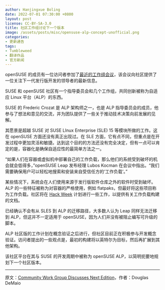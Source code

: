 ```yaml
---
author: Hanjingxue Boling
date: 2022-07-01 07:30:00 +0800
layout: post
license: CC-BY-SA-3.0
title: 社区工作组讨论下一个版本
image: /assets/posts/misc/opensuse-alp-concept-unofficial.png
categories:
- 更新通告
tags:
- Tumbleweed
- 翻译作品
- 官方新闻
---
```


openSUSE 的成员有一位访问者参加了[最近的工作组会议](https://etherpad.opensuse.org/p/weeklymeeting20220621)，该会议向社区提供了一位关注下一代发行版开发的领导者的最新信息。

SUSE 和 openSUSE 社区有一个指导委员会和几个工作组，共同创新被称为自适应 Linux 平台（ALP）的东西。

SUSE 的 Frederic Crozat 是 ALP 架构师之一，也是 ALP 指导委员会的成员，他参与了想法和意见的交流，并为团队提供了一些关于推动技术决策向前发展的见解。

其愿景是超越 SUSE 对 SUSE LInux Enterprise (SLE) 15 等模块所做的工作。这在 openSUSE 方面还没有真正出现过。在 SLE 方面，它有点不同，但重点是在开发过程中更加灵活和敏捷。达到这个目的的方法还没有完全决定，但有一点可以肯定的是，容器化是确保自适应性的最简单方法之一。

“如果人们在容器或虚拟机中部署自己的工作负载，那么他们的系统受到破坏的机会就会低得多，”openSUSE Leap 发布经理 Lubos Kocman 在会议中指出。“我们需要确保用户可以轻松地搜索和安装来自受信任方的‘工作负载’。”

某些情况下，系统会在人们使用来源于发行版软件仓库之外的软件时受到破坏。ALP 的一些特征被称为对容器的严格使用，例如 flatpaks，但最好将这些项目称为工作负载。社区将在 [Hack Week](https://hackweek.opensuse.org/) 计划进行一些工作，以提供有关工作负载构建的文档。

已经确认不会有从 SLES 到 ALP 的迁移路径，大多数人认为 Leap 同样无法迁移到 ALP，但这并不一定适用于 openSUSE，因为人们并没有被阻止编写可升级的脚本。

ALP 社区版的工作计划在概念验证之后进行，但社区目前正在积极参与开发概念验证。访问者提出的一些观点是，最初的构建将以英特尔为目标，然后再扩展到其他架构。

该社区平台在其与 SUSE 的开发周期中被称为 openSUSE ALP，以简明扼要地规划下一个社区版本。

------

原文：[Community Work Group Discusses Next Edition](https://news.opensuse.org/2022/07/20/community-wg-discusses-next-edition/)，作者：Douglas DeMaio